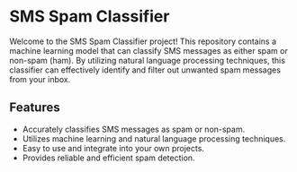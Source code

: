 # SMS Spam Classifier



Welcome to the SMS Spam Classifier project! This repository contains a machine learning model that can classify SMS messages as either spam or non-spam (ham). By utilizing natural language processing techniques, this classifier can effectively identify and filter out unwanted spam messages from your inbox.

## Features

- Accurately classifies SMS messages as spam or non-spam.
- Utilizes machine learning and natural language processing techniques.
- Easy to use and integrate into your own projects.
- Provides reliable and efficient spam detection.

